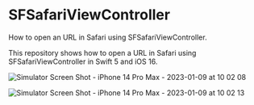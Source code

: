 # SFSafariViewController
How to open an URL in Safari using SFSafariViewController.

This repository shows how to open a URL in Safari using SFSafariViewController in Swift 5 and iOS 16.




![Simulator Screen Shot - iPhone 14 Pro Max - 2023-01-09 at 10 02 08](https://user-images.githubusercontent.com/39737203/211273219-759a5fdd-bd2c-4e02-8b3c-dcf5cf92eabd.png)


![Simulator Screen Shot - iPhone 14 Pro Max - 2023-01-09 at 10 02 13](https://user-images.githubusercontent.com/39737203/211273248-d750c3d7-3e8c-4509-aef1-6e42cce9a049.png)
